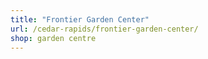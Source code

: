 ```yaml
---
title: "Frontier Garden Center"
url: /cedar-rapids/frontier-garden-center/
shop: garden centre
---
```

